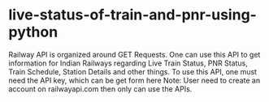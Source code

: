 # live-status-of-train-and-pnr-using-python
Railway API is organized around GET Requests. One can use this API to get information for Indian Railways regarding Live Train Status, PNR Status, Train Schedule, Station Details and other things.  To use this API, one must need the API key, which can be get form here  Note: User need to create an account on railwayapi.com then only can use the APIs.
